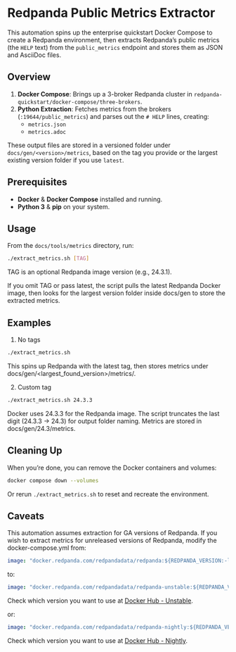 # Redpanda Public Metrics Extractor

This automation spins up the enterprise quickstart Docker Compose to create a Redpanda environment, then extracts Redpanda’s public metrics (the `HELP` text) from the `public_metrics` endpoint and stores them as JSON and AsciiDoc files.

## Overview

1. **Docker Compose**: Brings up a 3-broker Redpanda cluster in `redpanda-quickstart/docker-compose/three-brokers`.
2. **Python Extraction**: Fetches metrics from the brokers (`:19644/public_metrics`) and parses out the `# HELP` lines, creating:
   - `metrics.json`
   - `metrics.adoc`

These output files are stored in a versioned folder under `docs/gen/<version>/metrics`, based on the tag you provide or the largest existing version folder if you use `latest`.

## Prerequisites

- **Docker** & **Docker Compose** installed and running.
- **Python 3** & **pip** on your system.

## Usage

From the `docs/tools/metrics` directory, run:
```bash
./extract_metrics.sh [TAG]
```

TAG is an optional Redpanda image version (e.g., 24.3.1).

If you omit TAG or pass latest, the script pulls the latest Redpanda Docker image, then looks for the largest version folder inside docs/gen to store the extracted metrics.

## Examples

1. No tags

```bash
./extract_metrics.sh
```

This spins up Redpanda with the latest tag, then stores metrics under docs/gen/<largest_found_version>/metrics/.

2. Custom tag
```bash
./extract_metrics.sh 24.3.3
```

Docker uses 24.3.3 for the Redpanda image.
The script truncates the last digit (24.3.3 → 24.3) for output folder naming.
Metrics are stored in docs/gen/24.3/metrics.

## Cleaning Up
When you’re done, you can remove the Docker containers and volumes:

```bash
docker compose down --volumes
```

Or rerun `./extract_metrics.sh` to reset and recreate the environment.

## Caveats

This automation assumes extraction for GA versions of Redpanda. If you wish to extract metrics for unreleased versions of Redpanda, modify the docker-compose.yml from:

```yaml
image: "docker.redpanda.com/redpandadata/redpanda:${REDPANDA_VERSION:-latest}"
```

to:

```yaml
image: "docker.redpanda.com/redpandadata/redpanda-unstable:${REDPANDA_VERSION:-latest}"
```

Check which version you want to use at [Docker Hub - Unstable](https://hub.docker.com/r/redpandadata/redpanda-unstable/tags).

or: 

```yaml
image: "docker.redpanda.com/redpandadata/redpanda-nightly:${REDPANDA_VERSION:-latest}"
```

Check which version you want to use at [Docker Hub - Nightly](https://hub.docker.com/r/redpandadata/redpanda-nightly/tags).
